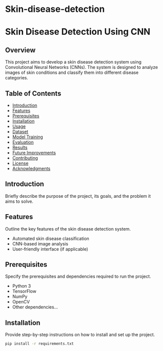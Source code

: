 # Skin-disease-detection
# Skin Disease Detection Using CNN

## Overview

This project aims to develop a skin disease detection system using Convolutional Neural Networks (CNNs). The system is designed to analyze images of skin conditions and classify them into different disease categories.

## Table of Contents

- [Introduction](#introduction)
- [Features](#features)
- [Prerequisites](#prerequisites)
- [Installation](#installation)
- [Usage](#usage)
- [Dataset](#dataset)
- [Model Training](#model-training)
- [Evaluation](#evaluation)
- [Results](#results)
- [Future Improvements](#future-improvements)
- [Contributing](#contributing)
- [License](#license)
- [Acknowledgments](#acknowledgments)

## Introduction

Briefly describe the purpose of the project, its goals, and the problem it aims to solve.

## Features

Outline the key features of the skin disease detection system.

- Automated skin disease classification
- CNN-based image analysis
- User-friendly interface (if applicable)

## Prerequisites

Specify the prerequisites and dependencies required to run the project.

- Python 3
- TensorFlow
- NumPy
- OpenCV
- Other dependencies...

## Installation

Provide step-by-step instructions on how to install and set up the project.

```bash
pip install -r requirements.txt
